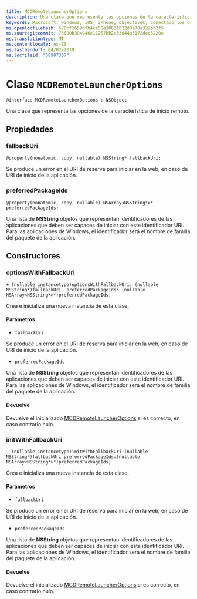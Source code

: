 ```yaml
---
title: MCDRemoteLauncherOptions
description: Una clase que representa las opciones de la característica de inicio remoto.
keywords: Microsoft, windows, iOS, iPhone, objectiveC, conectado los dispositivos, proyecto Roma
ms.openlocfilehash: 628bf1659dfb4ce50e20631622d8a78a322bb2f5
ms.sourcegitcommit: 75680b384946e11257bb2a33044a3172dec5220e
ms.translationtype: MT
ms.contentlocale: es-ES
ms.lasthandoff: 04/02/2019
ms.locfileid: "58907337"
---
```

# <a name="class-mcdremotelauncheroptions"></a>Clase `MCDRemoteLauncherOptions` 

```
@interface MCDRemoteLauncherOptions : NSObject
```  

Una clase que representa las opciones de la característica de inicio remoto.

## <a name="properties"></a>Propiedades

### <a name="fallbackuri"></a>fallbackUri
`@property(nonatomic, copy, nullable) NSString* fallbackUri;`

Se produce un error en el URI de reserva para iniciar en la web, en caso de URI de inicio de la aplicación.

### <a name="preferredpackageids"></a>preferredPackageIds
`@property(nonatomic, copy, nullable) NSArray<NSString*>* preferredPackageIds;`

Una lista de **NSString** objetos que representan identificadores de las aplicaciones que deben ser capaces de iniciar con este identificador URI. Para las aplicaciones de Windows, el identificador será el nombre de familia del paquete de la aplicación.

## <a name="constructors"></a>Constructores

### <a name="optionswithfallbackuri"></a>optionsWithFallbackUri
`+ (nullable instancetype)optionsWithFallbackUri: (nullable NSString*)fallbackUri  preferredPackageIds: (nullable NSArray<NSString*>*)preferredPackageIds;`

Crea e inicializa una nueva instancia de esta clase.

#### <a name="parameters"></a>Parámetros
* `fallbackUri` 

Se produce un error en el URI de reserva para iniciar en la web, en caso de URI de inicio de la aplicación.

* `preferredPackageIds` 

Una lista de **NSString** objetos que representan identificadores de las aplicaciones que deben ser capaces de iniciar con este identificador URI. Para las aplicaciones de Windows, el identificador será el nombre de familia del paquete de la aplicación.

#### <a name="returns"></a>Devuelve
Devuelve el inicializado [MCDRemoteLauncherOptions](MCDRemoteLauncherOptions.md) si es correcto, en caso contrario nulo.

### <a name="initwithfallbackuri"></a>initWithFallbackUri
`- (nullable instancetype)initWithFallbackUri:(nullable NSString*)fallbackUri preferredPackageIds:(nullable NSArray<NSString*>*)preferredPackageIds;`

Crea e inicializa una nueva instancia de esta clase.

#### <a name="parameters"></a>Parámetros
* `fallbackUri` 

Se produce un error en el URI de reserva para iniciar en la web, en caso de URI de inicio de la aplicación.

* `preferredPackageIds` 

Una lista de **NSString** objetos que representan identificadores de las aplicaciones que deben ser capaces de iniciar con este identificador URI. Para las aplicaciones de Windows, el identificador será el nombre de familia del paquete de la aplicación.

#### <a name="returns"></a>Devuelve
Devuelve el inicializado [MCDRemoteLauncherOptions](MCDRemoteLauncherOptions.md) si es correcto, en caso contrario nulo.